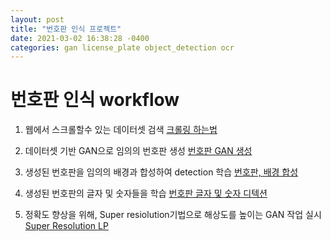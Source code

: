 ```yaml
---
layout: post
title: "번호판 인식 프로젝트"
date: 2021-03-02 16:38:28 -0400
categories: gan license_plate object_detection ocr
---
```


# 번호판 인식 workflow

1. 웹에서 스크롤할수 있는 데이터셋 검색
  [크롤링 하는법](https://google.com)

2. 데이터셋 기반 GAN으로 임의의 번호판 생성
  [번호판 GAN 생성](https://google.com)

3. 생성된 번호판을 임의의 배경과 합성하여 detection 학습
  [번호판, 배경 합성](https://google.com)

4. 생성된 번호판의 글자 및 숫자들을 학습
  [번호판 글자 및 숫자 디텍션](https://google.com)

5. 정확도 향상을 위해, Super resiolution기법으로 해상도를 높이는 GAN 작업 실시
  [Super Resolution LP](https://google.com)

